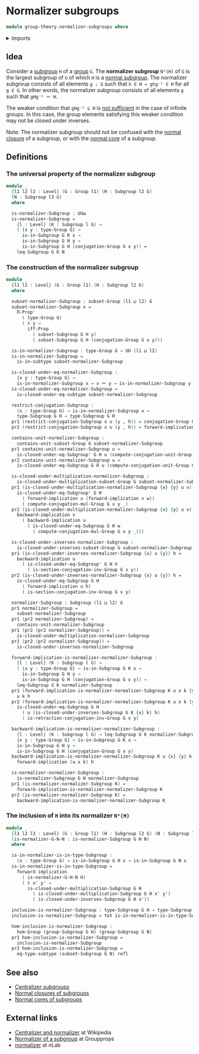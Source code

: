 # Normalizer subgroups

```agda
module group-theory.normalizer-subgroups where
```

<details><summary>Imports</summary>

```agda
open import foundation.dependent-pair-types
open import foundation.identity-types
open import foundation.logical-equivalences
open import foundation.propositions
open import foundation.subtypes
open import foundation.functoriality-dependent-pair-types
open import foundation.equality-dependent-pair-types
open import foundation.universe-levels

open import group-theory.conjugation
open import group-theory.groups
open import group-theory.homomorphisms-groups
open import group-theory.subgroups
open import group-theory.subsets-groups
```

</details>

## Idea

Consider a [subgroup](group-theory.subgroups.md) `H` of a
[group](group-theory.groups.md) `G`. The **normalizer subgroup** `Nᴳ(H)` of `G`
is the largest subgroup of `G` of which `H` is a
[normal subgroup](group-theory.normal-subgroups.md). The normalizer subgroup
consists of all elements `g : G` such that `h ∈ H ⇔ ghg⁻¹ ∈ H` for all `g ∈ G`.
In other words, the normalizer subgroup consists of all elements `g` such that
`gHg⁻¹ ＝ H`.

The weaker condition that `gHg⁻¹ ⊆ H` is
[not sufficient](https://math.stackexchange.com/q/107862) in the case of
infinite groups. In this case, the group elements satisfying this weaker
condition may not be closed under inverses.

Note: The normalizer subgroup should not be confused with the
[normal closure](group-theory.normal-closures-subgroups.md) of a subgroup, or
with the [normal core](group-theory.normal-cores-subgroups.md) of a subgroup.

## Definitions

### The universal property of the normalizer subgroup

```agda
module _
  {l1 l2 l3 : Level} (G : Group l1) (H : Subgroup l2 G)
  (N : Subgroup l3 G)
  where

  is-normalizer-Subgroup : UUω
  is-normalizer-Subgroup =
    {l : Level} (K : Subgroup l G) →
    ( {x y : type-Group G} →
      is-in-Subgroup G K x →
      is-in-Subgroup G H y →
      is-in-Subgroup G H (conjugation-Group G x y)) ↔
    leq-Subgroup G K N
```

### The construction of the normalizer subgroup

```agda
module _
  {l1 l2 : Level} (G : Group l1) (H : Subgroup l2 G)
  where

  subset-normalizer-Subgroup : subset-Group (l1 ⊔ l2) G
  subset-normalizer-Subgroup x =
    Π-Prop'
      ( type-Group G)
      ( λ y →
        iff-Prop
          ( subset-Subgroup G H y)
          ( subset-Subgroup G H (conjugation-Group G x y)))

  is-in-normalizer-Subgroup : type-Group G → UU (l1 ⊔ l2)
  is-in-normalizer-Subgroup =
    is-in-subtype subset-normalizer-Subgroup

  is-closed-under-eq-normalizer-Subgroup :
    {x y : type-Group G} →
    is-in-normalizer-Subgroup x → x ＝ y → is-in-normalizer-Subgroup y
  is-closed-under-eq-normalizer-Subgroup =
    is-closed-under-eq-subtype subset-normalizer-Subgroup

  restrict-conjugation-Subgroup :
    (x : type-Group G) → is-in-normalizer-Subgroup x →
    type-Subgroup G H → type-Subgroup G H
  pr1 (restrict-conjugation-Subgroup x u (y , h)) = conjugation-Group G x y
  pr2 (restrict-conjugation-Subgroup x u (y , h)) = forward-implication u h

  contains-unit-normalizer-Subgroup :
    contains-unit-subset-Group G subset-normalizer-Subgroup
  pr1 contains-unit-normalizer-Subgroup u =
    is-closed-under-eq-Subgroup' G H u (compute-conjugation-unit-Group G _)
  pr2 contains-unit-normalizer-Subgroup u =
    is-closed-under-eq-Subgroup G H u (compute-conjugation-unit-Group G _)

  is-closed-under-multiplication-normalizer-Subgroup :
    is-closed-under-multiplication-subset-Group G subset-normalizer-Subgroup
  pr1 (is-closed-under-multiplication-normalizer-Subgroup {x} {y} u v) w =
    is-closed-under-eq-Subgroup' G H
      ( forward-implication u (forward-implication v w))
      ( compute-conjugation-mul-Group G x y _)
  pr2 (is-closed-under-multiplication-normalizer-Subgroup {x} {y} u v) w =
    backward-implication v
      ( backward-implication u
        ( is-closed-under-eq-Subgroup G H w
          ( compute-conjugation-mul-Group G x y _)))

  is-closed-under-inverses-normalizer-Subgroup :
    is-closed-under-inverses-subset-Group G subset-normalizer-Subgroup
  pr1 (is-closed-under-inverses-normalizer-Subgroup {x} u {y}) h =
    backward-implication u
      ( is-closed-under-eq-Subgroup' G H h
        ( is-section-conjugation-inv-Group G x y))
  pr2 (is-closed-under-inverses-normalizer-Subgroup {x} u {y}) h =
    is-closed-under-eq-Subgroup G H
      ( forward-implication u h)
      ( is-section-conjugation-inv-Group G x y)

  normalizer-Subgroup : Subgroup (l1 ⊔ l2) G
  pr1 normalizer-Subgroup =
    subset-normalizer-Subgroup
  pr1 (pr2 normalizer-Subgroup) =
    contains-unit-normalizer-Subgroup
  pr1 (pr2 (pr2 normalizer-Subgroup)) =
    is-closed-under-multiplication-normalizer-Subgroup
  pr2 (pr2 (pr2 normalizer-Subgroup)) =
    is-closed-under-inverses-normalizer-Subgroup

  forward-implication-is-normalizer-normalizer-Subgroup :
    {l : Level} (K : Subgroup l G) →
    ( {x y : type-Group G} → is-in-Subgroup G K x →
      is-in-Subgroup G H y →
      is-in-Subgroup G H (conjugation-Group G x y)) →
    leq-Subgroup G K normalizer-Subgroup
  pr1 (forward-implication-is-normalizer-normalizer-Subgroup K u x k {y}) h =
    u k h
  pr2 (forward-implication-is-normalizer-normalizer-Subgroup K u x k {y}) h =
    is-closed-under-eq-Subgroup G H
      ( u (is-closed-under-inverses-Subgroup G K {x} k) h)
      ( is-retraction-conjugation-inv-Group G x y)

  backward-implication-is-normalizer-normalizer-Subgroup :
    {l : Level} (K : Subgroup l G) → leq-Subgroup G K normalizer-Subgroup →
    {x y : type-Group G} → is-in-Subgroup G K x →
    is-in-Subgroup G H y →
    is-in-Subgroup G H (conjugation-Group G x y)
  backward-implication-is-normalizer-normalizer-Subgroup K u {x} {y} k h =
    forward-implication (u x k) h

  is-normalizer-normalizer-Subgroup :
    is-normalizer-Subgroup G H normalizer-Subgroup
  pr1 (is-normalizer-normalizer-Subgroup K) =
    forward-implication-is-normalizer-normalizer-Subgroup K
  pr2 (is-normalizer-normalizer-Subgroup K) =
    backward-implication-is-normalizer-normalizer-Subgroup K
```

### The inclusion of `H` into its normalizer `Nᴳ(H)`

```agda
module _
  {l1 l2 l3 : Level} (G : Group l1) (H : Subgroup l2 G) (N : Subgroup l3 G)
  (is-normalizer-G-H-N : is-normalizer-Subgroup G H N)
  where

  is-in-normalizer-is-in-type-Subgroup :
    (x : type-Group G) → is-in-Subgroup G H x → is-in-Subgroup G N x
  is-in-normalizer-is-in-type-Subgroup =
    forward-implication
      ( is-normalizer-G-H-N H)
      ( λ x' y' →
        is-closed-under-multiplication-Subgroup G H
          ( is-closed-under-multiplication-Subgroup G H x' y')
          ( is-closed-under-inverses-Subgroup G H x'))

  inclusion-is-normalizer-Subgroup : type-Subgroup G H → type-Subgroup G N
  inclusion-is-normalizer-Subgroup = tot is-in-normalizer-is-in-type-Subgroup

  hom-inclusion-is-normalizer-Subgroup :
    hom-Group (group-Subgroup G H) (group-Subgroup G N)
  pr1 hom-inclusion-is-normalizer-Subgroup =
    inclusion-is-normalizer-Subgroup
  pr2 hom-inclusion-is-normalizer-Subgroup =
    eq-type-subtype (subset-Subgroup G N) refl
```

## See also

- [Centralizer subgroups](group-theory.centralizer-subgroups.md)
- [Normal closures of subgroups](group-theory.normal-closures-subgroups.md)
- [Normal cores of subgroups](group-theory.normal-cores-subgroups.md)

## External links

- [Centralizer and normalizer](https://en.wikipedia.org/wiki/Centralizer_and_normalizer)
  at Wikipedia
- [Normalizer of a subgroup](https://groupprops.subwiki.org/wiki/Normalizer_of_a_subgroup)
  at Groupprops
- [normalizer](https://ncatlab.org/nlab/show/normalizer) at $n$Lab
